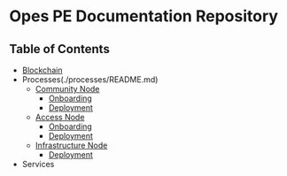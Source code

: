 # Opes PE Documentation Repository

## Table of Contents

- [Blockchain](./blockchain/README.md)
- Processes(./processes/README.md)
  - [Community Node](./processes/community/README.md)
    - [Onboarding](./processes/community/onboarding/README.md)
    - [Deployment](./processes/community/deployment/README.md)
  - [Access Node](./processes/access/README.md)
    - [Onboarding](./processes/access/onboarding/README.md)
    - [Deployment](./processes/access/deployment/README.md)
  - [Infrastructure Node](./processes/infrastructure/README.md)
    - [Deployment](./processes/infrastrcuture/deployment/README.md)
- Services

